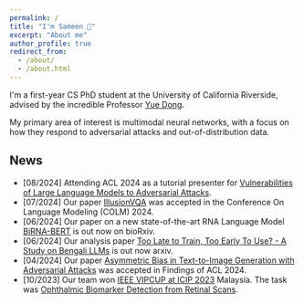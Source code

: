 ```yaml
---
permalink: /
title: "I'm Sameen 👋"
excerpt: "About me"
author_profile: true
redirect_from: 
  - /about/
  - /about.html
---
```

I'm a first-year CS PhD student at the University of California Riverside, advised by the incredible Professor [Yue Dong](https://yuedong.us/). 

My primary area of interest is multimodal neural networks, with a focus on how they respond to adversarial attacks and out-of-distribution data.

## News
+ [08/2024] Attending ACL 2024 as a tutorial presenter for [Vulnerabilities of Large Language Models to Adversarial Attacks](https://llm-vulnerability.github.io/).
+ [07/2024] Our paper [IllusionVQA](https://illusionvqa.github.io/) was accepted in the Conference On Language Modeling (COLM) 2024.
+ [06/2024] Our paper on a new state-of-the-art RNA Language Model [BiRNA-BERT](https://www.biorxiv.org/content/10.1101/2024.07.02.601703v1) is out now on bioRxiv.
+ [06/2024] Our analysis paper [Too Late to Train, Too Early To Use? - A Study on Bengali LLMs](https://arxiv.org/abs/2407.00416) is out now arxiv.
+ [04/2024] Our paper [Asymmetric Bias in Text-to-Image Generation with Adversarial Attacks](https://arxiv.org/abs/2312.14440) was accepted in Findings of ACL 2024.
+ [10/2023] Our team won [IEEE VIPCUP at ICIP 2023](https://signalprocessingsociety.org/community-involvement/video-image-processing-cup) Malaysia. The task was [Ophthalmic Biomarker Detection from Retinal Scans](https://alregib.ece.gatech.edu/2023-vip-cup/).
